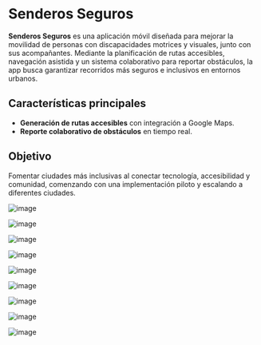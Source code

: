 # Senderos Seguros

**Senderos Seguros** es una aplicación móvil diseñada para mejorar la movilidad de personas con discapacidades motrices y visuales, junto con sus acompañantes. Mediante la planificación de rutas accesibles, navegación asistida y un sistema colaborativo para reportar obstáculos, la app busca garantizar recorridos más seguros e inclusivos en entornos urbanos.

## **Características principales**
- **Generación de rutas accesibles** con integración a Google Maps.
- **Reporte colaborativo de obstáculos** en tiempo real.

## **Objetivo**
Fomentar ciudades más inclusivas al conectar tecnología, accesibilidad y comunidad, comenzando con una implementación piloto y escalando a diferentes ciudades.



![image](https://github.com/user-attachments/assets/10021dff-f126-4dc8-a460-2dc62e5f9159)

![image](https://github.com/user-attachments/assets/27ccf619-21c5-4b29-b609-79faea78b169)

![image](https://github.com/user-attachments/assets/98918897-3270-4b36-82b4-1251460d37f1)


![image](https://github.com/user-attachments/assets/cf4878bd-b22e-4096-be99-eefecf5d6bff)

![image](https://github.com/user-attachments/assets/57f1f23c-e82c-4b98-90d3-96c7c89258e8)

![image](https://github.com/user-attachments/assets/fb807cff-1e4f-4c28-a1ad-2ba17c281b2d)

![image](https://github.com/user-attachments/assets/45c39cff-84bb-4728-accb-bff6d4240630)

![image](https://github.com/user-attachments/assets/d46d6681-47f5-4139-8313-a3ffbb5ad127)

![image](https://github.com/user-attachments/assets/fe939079-f3f6-485a-a4da-170a469a5647)








